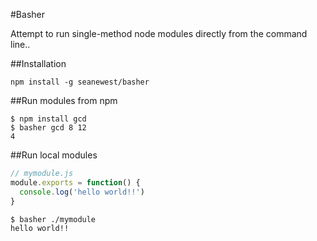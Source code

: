 #Basher

Attempt to run single-method node modules directly from the command line..

##Installation

```
npm install -g seanewest/basher
```

##Run modules from npm

```
$ npm install gcd
$ basher gcd 8 12
4
```

##Run local modules
```js
// mymodule.js
module.exports = function() {
  console.log('hello world!!')
}
```

```
$ basher ./mymodule
hello world!!
```
